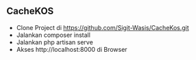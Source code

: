 ## CacheKOS

- Clone Project di https://github.com/Sigit-Wasis/CacheKos.git
- Jalankan composer install
- Jalankan php artisan serve
- Akses http://localhost:8000 di Browser


